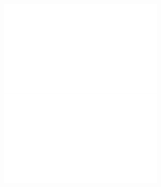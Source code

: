 ![](https://raw.githubusercontent.com/OmniacDev/GithubStats/master/generated/overview.svg)
![](https://raw.githubusercontent.com/OmniacDev/GithubStats/master/generated/languages.svg)


<!--
**OmniacDev/OmniacDev** is a ✨ _special_ ✨ repository because its `README.md` (this file) appears on your GitHub profile.

Here are some ideas to get you started:

- 🔭 I’m currently working on ...
- 🌱 I’m currently learning ...
- 👯 I’m looking to collaborate on ...
- 🤔 I’m looking for help with ...
- 💬 Ask me about ...
- 📫 How to reach me: ...
- 😄 Pronouns: ...
- ⚡ Fun fact: ...
-->
